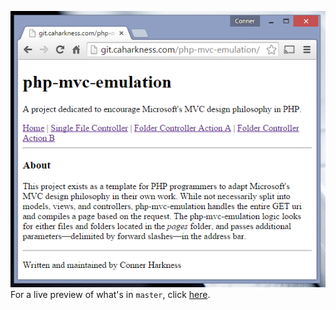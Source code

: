 ![php-mvc-emulation](preview.png)
For a live preview of what's in `master`, click [here](http://git.caharkness.com/php-mvc-emulation).
